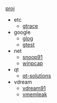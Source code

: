[proj](https://github.com/snoopspy/proj.git)
  * etc
    * [gtrace](http://github.com/snoopspy/gtrace)
  * google
    * [glog](https://github.com/snoopspy/glog)
    * [gtest](https://github.com/snoopspy/gtest)
  * net
    * [snoop91](https://github.com/snoopspy/snoop91)
    * [winpcap](https://github.com/snoopspy/winpcap)
  * qt
    * [qt-solutions](https://gitorious.org/qt-solutions/qt-solutions)
  * vdream
    * [vdream91](https://github.com/snoopspy/vdream91)
    * [vmemleak](http://github.com/snoopspy/vmemleak)
